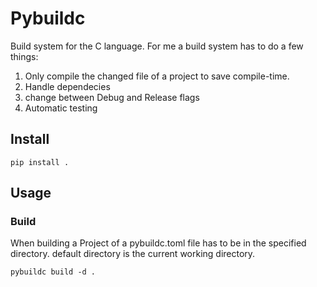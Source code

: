 # Pybuildc
Build system for the C language. For me a build system has to do a few things:

1. Only compile the changed file of a project to save compile-time.
2. Handle dependecies
3. change between Debug and Release flags
4. Automatic testing

## Install
```terminal
pip install .
```


## Usage
### Build
When building a Project of a pybuildc.toml file has to be in the specified directory.
default directory is the current working directory.

```terminal
pybuildc build -d .
```
